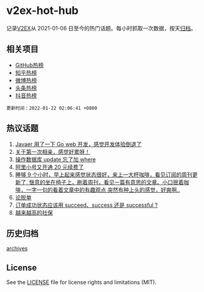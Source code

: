 # v2ex-hot-hub

 记录[V2EX](https://www.v2ex.com/)从 2021-01-06 日至今的热门话题。每小时抓取一次数据，按天[归档](archives)。
 
 ## 相关项目

- [GitHub热榜](https://github.com/snaildev/github-hot-hub)
- [知乎热榜](https://github.com/snaildev/zhihu-hot-hub)
- [微博热榜](https://github.com/snaildev/weibo-hot-hub)
- [头条热榜](https://github.com/snaildev/toutiao-hot-hub)
- [抖音热榜](https://github.com/snaildev/douyin-hot-hub)


 `更新时间：2022-01-22 02:06:41 +0800`

## 热议话题

1. [Javaer 用了一下 Go web 开发，感觉开发体验倒退了](https://www.v2ex.com/t/829692)
1. [关于第一次相亲，感觉好累呀！](https://www.v2ex.com/t/829633)
1. [操作数据库 update 忘了加 where](https://www.v2ex.com/t/829615)
1. [阿里小号又开通 20 元续费了](https://www.v2ex.com/t/829607)
1. [睡够 9 个小时，早上起来感觉状态很好，来上一大杯咖啡，看见订阅的周刊更新了, 惬意的坐在椅子上，刷着周刊，看见一篇有意思的文章。小口抿着咖啡，一字一句的看着文章中的有趣观点 突然有种上头的感觉，好爽啊..](https://www.v2ex.com/t/829619)
1. [论脱单](https://www.v2ex.com/t/829705)
1. [订单成功状态应该用 succeed、success 还是 successful ?](https://www.v2ex.com/t/829748)
1. [越来越高的社保](https://www.v2ex.com/t/829675)

## 历史归档

[archives](archives)

## License

See the [LICENSE](LICENSE) file for license rights and limitations (MIT).
